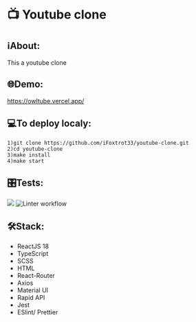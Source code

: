 # 📺 Youtube clone 

## ℹAbout:
This a youtube clone 

## 🌐Demo:
https://owltube.vercel.app/

## 💻To deploy localy:
```
1)git clone https://github.com/iFoxtrot33/youtube-clone.git
2)cd youtube-clone
3)make install
4)make start
```
## 🎛️Tests:
<a href="https://codeclimate.com/github/iFoxtrot33/youtube-clone/maintainability"><img src="https://api.codeclimate.com/v1/badges/de7d52e96635d618db1d/maintainability" /></a>
![Linter workflow](https://github.com/iFoxtrot33/youtube-clone/actions/workflows/lint.yml/badge.svg)


## 🛠Stack:
- ReactJS 18
- TypeScript
- SCSS
- HTML
- React-Router
- Axios
- Material UI
- Rapid API
- Jest
- ESlint/ Prettier
